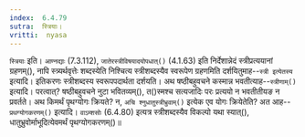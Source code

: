 ```yaml
---
index:  6.4.79
sutra:  स्त्रियाः।
vritti:  nyasa
---
```


`स्त्रियाः` इति। `आण्नद्याः` (7.3.112), `जातेरस्त्रीविषयादयोपधात्()` (4.1.63) इति निर्देशान्नेदं स्त्रीप्रत्ययानां ग्रहणम्(), नापि स्त्र्यर्थवृत्तेः शब्दस्येति निश्चित्य स्त्रीशब्दस्यैव स्वरूपेण ग्रहणमिति दर्शयितुमाह--`स्त्री इत्येतस्य` इत्यादि। इतिकरणः स्त्रीशब्दस्य स्वरूपपदार्थता दर्शयति। अथ षष्ठीबहुवचने कस्मान्न भवतीत्याह--`स्त्रीणाम्()` इत्यादि। परत्वात्? षष्ठीबहुवचने नुटा भवितव्यम्(), त()स्मश्च सत्यजादिः परः प्रत्ययो न भवतीतीयङ न प्रवर्तते। 
अथ किमर्थं पृथग्योगः क्रियते? न, `अचि श्नुधातुस्त्रीभ्रुवाम्()` इत्येक एव योगः क्रियेतेति? अत आह--`प्रथग्योगकरणम्()` इत्यादि। `वाऽम्शसोः` (6.4.80) इत्यत्र स्त्रीशब्दस्यैव विकल्पो यथा स्यात्(), धातुभ्रुवोर्माभूदित्येवमर्थं पृथग्योगकरणम्()॥
